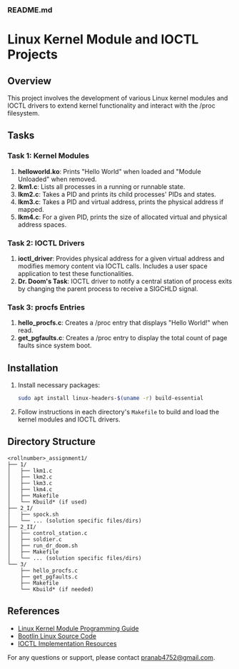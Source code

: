 ### README.md

# Linux Kernel Module and IOCTL Projects

## Overview

This project involves the development of various Linux kernel modules and IOCTL drivers to extend kernel functionality and interact with the /proc filesystem.

## Tasks

### Task 1: Kernel Modules
1. **helloworld.ko**: Prints "Hello World" when loaded and "Module Unloaded" when removed.
2. **lkm1.c**: Lists all processes in a running or runnable state.
3. **lkm2.c**: Takes a PID and prints its child processes' PIDs and states.
4. **lkm3.c**: Takes a PID and virtual address, prints the physical address if mapped.
5. **lkm4.c**: For a given PID, prints the size of allocated virtual and physical address spaces.

### Task 2: IOCTL Drivers
1. **ioctl_driver**: Provides physical address for a given virtual address and modifies memory content via IOCTL calls. Includes a user space application to test these functionalities.
2. **Dr. Doom's Task**: IOCTL driver to notify a central station of process exits by changing the parent process to receive a SIGCHLD signal.

### Task 3: procfs Entries
1. **hello_procfs.c**: Creates a /proc entry that displays "Hello World!" when read.
2. **get_pgfaults.c**: Creates a /proc entry to display the total count of page faults since system boot.

## Installation

1. Install necessary packages:
    ```sh
    sudo apt install linux-headers-$(uname -r) build-essential
    ```

2. Follow instructions in each directory's `Makefile` to build and load the kernel modules and IOCTL drivers.

## Directory Structure

```
<rollnumber>_assignment1/
├── 1/
│   ├── lkm1.c
│   ├── lkm2.c
│   ├── lkm3.c
│   ├── lkm4.c
│   ├── Makefile
│   └── Kbuild* (if used)
├── 2_I/
│   ├── spock.sh
│   └── ... (solution specific files/dirs)
├── 2_II/
│   ├── control_station.c
│   ├── soldier.c
│   ├── run_dr_doom.sh
│   ├── Makefile
│   └── ... (solution specific files/dirs)
└── 3/
    ├── hello_procfs.c
    ├── get_pgfaults.c
    ├── Makefile
    └── Kbuild* (if needed)
```

## References

- [Linux Kernel Module Programming Guide](https://sysprog21.github.io/lkmpg/)
- [Bootlin Linux Source Code](https://elixir.bootlin.com/linux/v6.1/source)
- [IOCTL Implementation Resources](https://github.com/pokitoz/ioctl_driver)

For any questions or support, please contact [pranab4752@gmail.com](mailto:pranab4752@gmail.com).
